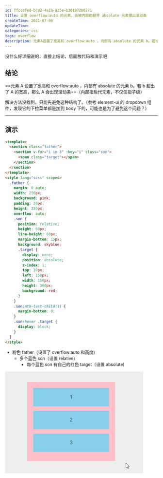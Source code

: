 ```yaml
---
id: ffccefed-bc92-4a1a-a35e-b301972b0271
title: 设置 overflow:auto 的元素，会被内部的越界 absolute 元素撑出滚动条
createTime: 2021-07-06
updateTime:
categories: css
tags: overflow
description: 元素A设置了宽高和 overflow:auto ，内部有 absolute 的元素 b。若b超出了A的宽高，那么A会出现滚动条
---
```


没什么好详细说的，直接上结论，后面放代码和演示吧

## 结论

==元素 A 设置了宽高和 overflow:auto ，内部有 absolute 的元素 b。若 b 超出了 A 的宽高，那么 A 会出现滚动条==（内部指后代元素，不仅仅指子级）

解决方法没找到，只能先避免这种结构了。（参考 element-ui 的 dropdown 组件，发现它的下拉菜单都是加到 body 下的，可能也是为了避免这个问题？）

---

## 演示

```html
<template>
  <section class="father">
    <section v-for="i in 3" :key="i" class="son">
      <span class="target"></span>
    </section>
  </section>
</template>
<style lang="scss" scoped>
  .father {
    margin: 0 auto;
    width: 250px;
    background: pink;
    padding: 20px;
    height: 220px;
    overflow: auto;
    .son {
      position: relative;
      height: 60px;
      line-height: 60px;
      margin-bottom: 15px;
      background: skyblue;
      .target {
        display: none;
        position: absolute;
        z-index: 1;
        top: 10px;
        left: 150px;
        width: 150px;
        height: 300px;
        background: red;
      }
    }
    .son:nth-last-child(1) {
      margin-bottom: 0;
    }
    .son:hover .target {
      display: block;
    }
  }
</style>
```

- 粉色 father（设置了 overflow:auto 和高度)
  - 多个蓝色 son（设置 relative)
    - 每个蓝色 son 有自己的红色 target（设置 absolute)

![在这里插入图片描述](../post-assets/05b13409-2724-44d2-8051-22441a996193.png)
